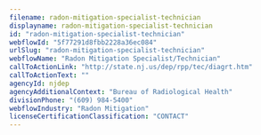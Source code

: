 ```yaml
---
filename: radon-mitigation-specialist-technician
displayname: radon-mitigation-specialist-technician
id: "radon-mitigation-specialist-technician"
webflowId: "5f77291d8fbb2228a36ec084"
urlSlug: "radon-mitigation-specialist-technician"
webflowName: "Radon Mitigation Specialist/Technician"
callToActionLink: "http://state.nj.us/dep/rpp/tec/diagrt.htm"
callToActionText: ""
agencyId: njdep
agencyAdditionalContext: "Bureau of Radiological Health"
divisionPhone: "(609) 984-5400"
webflowIndustry: "Radon Mitigation"
licenseCertificationClassification: "CONTACT"
---
```

